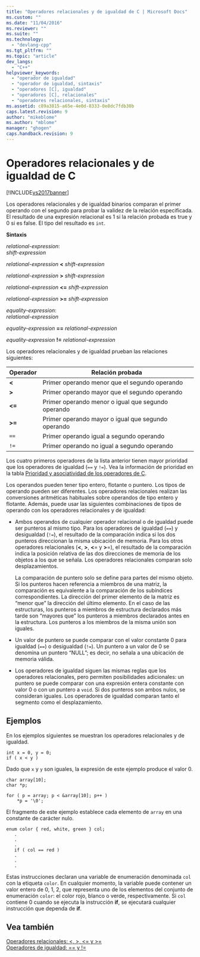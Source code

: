 ```yaml
---
title: "Operadores relacionales y de igualdad de C | Microsoft Docs"
ms.custom: ""
ms.date: "11/04/2016"
ms.reviewer: ""
ms.suite: ""
ms.technology: 
  - "devlang-cpp"
ms.tgt_pltfrm: ""
ms.topic: "article"
dev_langs: 
  - "C++"
helpviewer_keywords: 
  - "operador de igualdad"
  - "operador de igualdad, sintaxis"
  - "operadores [C], igualdad"
  - "operadores [C], relacionales"
  - "operadores relacionales, sintaxis"
ms.assetid: c89a3815-a65e-4e0d-8333-0e8dc7fdb30b
caps.latest.revision: 9
author: "mikeblome"
ms.author: "mblome"
manager: "ghogen"
caps.handback.revision: 9
---
```

# Operadores relacionales y de igualdad de C
[!INCLUDE[vs2017banner](../assembler/inline/includes/vs2017banner.md)]

Los operadores relacionales y de igualdad binarios comparan el primer operando con el segundo para probar la validez de la relación especificada.  El resultado de una expresión relacional es 1 si la relación probada es true y 0 si es false.  El tipo del resultado es `int`.  
  
 **Sintaxis**  
  
 *relational\-expression*:  
 *shift\-expression*  
  
 *relational\-expression*  **\<**  *shift\-expression*  
  
 *relational\-expression*  **\>**  *shift\-expression*  
  
 *relational\-expression*  **\<\=**  *shift\-expression*  
  
 *relational\-expression*  **\>\=**  *shift\-expression*  
  
 *equality\-expression*:  
 *relational\-expression*  
  
 *equality\-expression*  **\=\=**  *relational\-expression*  
  
 *equality\-expression*  **\!\=**  *relational\-expression*  
  
 Los operadores relacionales y de igualdad prueban las relaciones siguientes:  
  
|Operador|Relación probada|  
|--------------|----------------------|  
|**\<**|Primer operando menor que el segundo operando|  
|**\>**|Primer operando mayor que el segundo operando|  
|**\<\=**|Primer operando menor o igual que segundo operando|  
|**\>\=**|Primer operando mayor o igual que segundo operando|  
|`==`|Primer operando igual a segundo operando|  
|`!=`|Primer operando no igual a segundo operando|  
  
 Los cuatro primeros operadores de la lista anterior tienen mayor prioridad que los operadores de igualdad \(`==` y `!=`\).  Vea la información de prioridad en la tabla [Prioridad y asociatividad de los operadores de C](../c-language/precedence-and-order-of-evaluation.md).  
  
 Los operandos pueden tener tipo entero, flotante o puntero.  Los tipos de operando pueden ser diferentes.  Los operadores relacionales realizan las conversiones aritméticas habituales sobre operandos de tipo entero y flotante.  Además, puede usar las siguientes combinaciones de tipos de operando con los operadores relacionales y de igualdad:  
  
-   Ambos operandos de cualquier operador relacional o de igualdad puede ser punteros al mismo tipo.  Para los operadores de igualdad \(`==`\) y desigualdad \(`!=`\), el resultado de la comparación indica si los dos punteros direccionan la misma ubicación de memoria.  Para los otros operadores relacionales \(**\<**, **\>**, **\<**\= y **\>**\=\), el resultado de la comparación indica la posición relativa de las dos direcciones de memoria de los objetos a los que se señala.  Los operadores relacionales comparan solo desplazamientos.  
  
     La comparación de puntero solo se define para partes del mismo objeto.  Si los punteros hacen referencia a miembros de una matriz, la comparación es equivalente a la comparación de los subíndices correspondientes.  La dirección del primer elemento de la matriz es “menor que” la dirección del último elemento.  En el caso de las estructuras, los punteros a miembros de estructura declarados más tarde son “mayores que” los punteros a miembros declarados antes en la estructura.  Los punteros a los miembros de la misma unión son iguales.  
  
-   Un valor de puntero se puede comparar con el valor constante 0 para igualdad \(`==`\) o desigualdad \(`!=`\).  Un puntero a un valor de 0 se denomina un puntero “NULL”; es decir, no señala a una ubicación de memoria válida.  
  
-   Los operadores de igualdad siguen las mismas reglas que los operadores relacionales, pero permiten posibilidades adicionales: un puntero se puede comparar con una expresión entera constante con valor 0 o con un puntero a `void`.  Si dos punteros son ambos nulos, se consideran iguales.  Los operadores de igualdad comparan tanto el segmento como el desplazamiento.  
  
## Ejemplos  
 En los ejemplos siguientes se muestran los operadores relacionales y de igualdad.  
  
```  
int x = 0, y = 0;  
if ( x < y )  
```  
  
 Dado que `x` y `y` son iguales, la expresión de este ejemplo produce el valor 0.  
  
```  
char array[10];  
char *p;  
  
for ( p = array; p < &array[10]; p++ )  
    *p = '\0';  
```  
  
 El fragmento de este ejemplo establece cada elemento de `array` en una constante de carácter nulo.  
  
```  
enum color { red, white, green } col;  
   .  
   .  
   .  
   if ( col == red )  
   .  
   .  
   .  
```  
  
 Estas instrucciones declaran una variable de enumeración denominada `col` con la etiqueta `color`.  En cualquier momento, la variable puede contener un valor entero de 0, 1, 2, que representa uno de los elementos del conjunto de enumeración `color`: el color rojo, blanco o verde, respectivamente.  Si `col` contiene 0 cuando se ejecuta la instrucción **if**, se ejecutará cualquier instrucción que dependa de **if**.  
  
## Vea también  
 [Operadores relacionales: \<, \>, \<\= y \>\=](../cpp/relational-operators-equal-and-equal.md)   
 [Operadores de igualdad: \=\= y \!\=](../cpp/equality-operators-equal-equal-and-exclpt-equal.md)